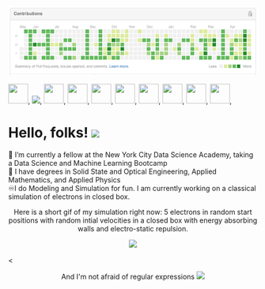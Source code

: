 

[![Header](https://github.com/jmeisenh/jmeisenh/blob/main/hello_world_GH.png "Header")](https://github.com/jmeisenh/jmeisenh/blob/main/hello_world_GH.png)
 




<image src="https://user-images.githubusercontent.com/91347857/149590308-e052c650-b4be-4107-bfb8-3369d3b53662.png" height="40src" width ="40src">,
<image src="https://user-images.githubusercontent.com/91347857/149591106-2230a11c-fda1-4737-8ecb-cd294ad9cb2d.png" height="40src">,
<image src="https://user-images.githubusercontent.com/91347857/149591291-792fe7b3-8ef0-4fb3-bd93-f78f62053f30.png" height="40src" width ="40src">,
<image src="https://user-images.githubusercontent.com/91347857/149627597-874c4f5e-89d2-470a-9dd9-61cb2ed4e0b1.png" height="40src" width ="40src">,
<image src="https://user-images.githubusercontent.com/91347857/149627636-5cacdb8b-0c74-4548-8104-da70442b6aca.png" height="40src" width ="40src">,
<image src="https://user-images.githubusercontent.com/91347857/149591449-648827ea-1b13-4954-a597-5b4705e950b3.png" height="40src" width ="40src">,
<image src="https://user-images.githubusercontent.com/91347857/149591496-88c2ff06-20df-433e-a45e-1cadec483142.png" height="40src" width ="40src">,
<image src="https://user-images.githubusercontent.com/91347857/149591701-74f21073-cf0f-4a64-b4b8-477d98c1276f.png" height="40src" width ="40src">,
<image src="https://user-images.githubusercontent.com/91347857/149627725-ed3c66b6-69c8-488e-bbdf-24836a0737ad.png" height="40src" width ="40src">,
<image src="https://user-images.githubusercontent.com/91347857/149592174-fc4f694d-c84a-4aa1-84af-3dcb7088e581.png" height="40src" width ="40src">, 
 


  # Hello, folks! <img src="https://raw.githubusercontent.com/MartinHeinz/MartinHeinz/master/wave.gif" width="30px">
 :orange_book: I’m currently a fellow at the New York City Data Science Academy, taking a Data Science and Machine Learning Bootcamp  
 :microscope: I have degrees in Solid State and Optical Engineering, Applied Mathematics, and Applied Physics  
 ♾️I do Modeling and Simulation for fun. I am currently working on a classical simulation of electrons in closed box.  
 <p align = "center"> Here is a short gif of my simulation right now: 5 electrons in random start positions with random intial velocities in a closed box with energy absorbing walls and electro-static repulsion. </p>
  
  <p align = "center"><image src="https://user-images.githubusercontent.com/91347857/149628934-23cb91c8-45f6-4c3b-96b2-40ffb518e04d.gif">
   </p>

<
<p align="center"> And I'm not afraid of regular expressions  
   <image src="https://user-images.githubusercontent.com/91347857/149591978-647996ba-1c7c-431d-a4e8-b1bfebebdd23.PNG"></p>

<!--
**jmeisenh/jmeisenh** is a ✨ _special_ ✨ repository because its `README.md` (this file) appears on your GitHub profile.

Here are some ideas to get you started:

- 🔭 I’m currently working on ...
- 🔭 I’m currently working on .
- 🌱 I’m currently learning ...
- 👯 I’m looking to collaborate on ...
- 🤔 I’m looking for help with ...
- 💬 Ask me about ...
- 📫 How to reach me: ...
- 😄 Pronouns: ...
- ⚡ Fun fact: ...
-->
